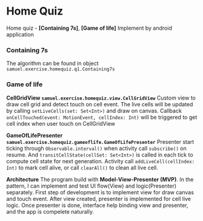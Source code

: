 # Home Quiz #
Home quiz - **[Containing 7s]**, **[Game of life]**
Implement by android application

### Containing 7s ###
The algorithm can be found in object `samuel.exercise.homequiz.q1.Containing7s`

### Game of life ###

**CellGridView `samuel.exercise.homequiz.view.CellGridView`**
Custom view to draw cell grid and detect touch on cell event.
The live cells will be updated by calling `setLiveCells(set: Set<Int>)` and draw on canvas. Callback `onCellTouched(event: MotionEvent, cellIndex: Int)` will be triggered to get cell index when user touch on CellGridView

**GameOfLifePresenter `samuel.exercise.homequiz.gameoflife.GameOfLifePresenter`**
Presenter start ticking through `Observable.interval()` when activity call `subscribe()` on resume. And `transitCellState(cellSet: Set<Int>)` is called in each tick to compute cell state for next generation.
Activity call `addLiveCell(cellIndex: Int)` to mark cell alive, or call `clearAll()` to clean all live cell.

**Architecture**
The program build with **Model-View-Presenter (MVP)**. In the pattern, I can implement and test UI flow(View) and logic(Presenter) separately.
First step of development is to implement view for draw canvas and touch event. After view created, presenter is implemented for cell live logic. Once presenter is done, interface help binding view and presenter, and the app is compelete naturally.

